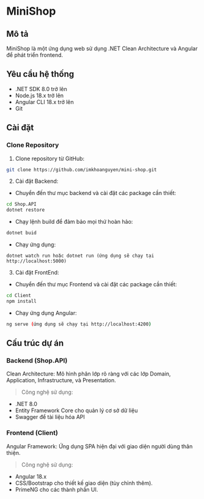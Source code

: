 # MiniShop

## Mô tả

MiniShop là một ứng dụng web sử dụng .NET Clean Architecture và Angular để phát triển frontend.

## Yêu cầu hệ thống

- .NET SDK 8.0 trở lên
- Node.js 18.x trở lên
- Angular CLI 18.x trở lên
- Git

## Cài đặt

### Clone Repository

1. Clone repository từ GitHub:

```sh
git clone https://github.com/imkhoanguyen/mini-shop.git
```

2. Cài đặt Backend:
- Chuyển đến thư mục backend và cài đặt các package cần thiết:
```sh
cd Shop.API
dotnet restore
```
- Chạy lệnh build để đảm bảo mọi thứ hoàn hảo:
```sh
dotnet buid
```
- Chạy ứng dụng:
```
dotnet watch run hoặc dotnet run (ứng dụng sẽ chạy tại http://localhost:5000)
```
3. Cài đặt FrontEnd:
- Chuyển đến thư mục Frontend và cài đặt các package cần thiết:
```sh
cd Client
npm install
```
- Chạy ứng dụng Angular:
```sh
ng serve (ứng dụng sẽ chạy tại http://localhost:4200)
```
## Cấu trúc dự án

### Backend (Shop.API)
Clean Architecture:
Mô hình phân lớp rõ ràng với các lớp Domain, Application, Infrastructure, và Presentation.

> Công nghệ sử dụng:

* .NET 8.0
* Entity Framework Core cho quản lý cơ sở dữ liệu
* Swagger để tài liệu hóa API
### Frontend (Client)
Angular Framework:
Ứng dụng SPA hiện đại với giao diện người dùng thân thiện.

> Công nghệ sử dụng:

* Angular 18.x
* CSS/Bootstrap cho thiết kế giao diện (tùy chỉnh thêm).
* PrimeNG cho các thành phần UI.
